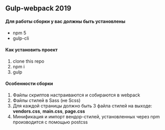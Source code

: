 ## Gulp-webpack 2019

#### Для работы сборки у вас должны быть установлены
* npm 5
* gulp-cli

#### Как установить проект
1. clone this repo
2. npm i
3. gulp

#### Особенности сборки
1. Файлы скриптов настраиваются и собираются в webpack
2. Файлы стилей в Sass (не Scss)
3. Для каждой страницы должно быть 3 файла стилей на выходе: __vendors.css__, __main.css__, __page.css__
4. Минификация и импорт вендор-стилей, установленных через npm производится с помощью postcss